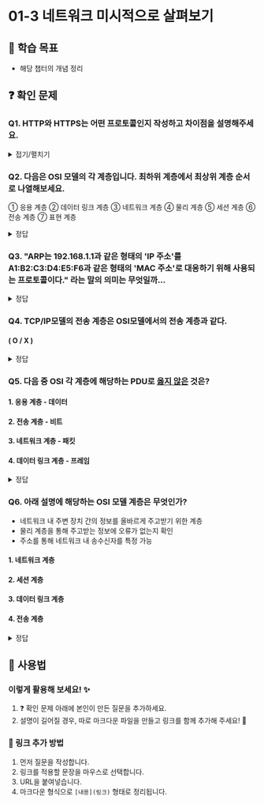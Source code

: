# 01-3 네트워크 미시적으로 살펴보기

## 📌 학습 목표
- 해당 챕터의 개념 정리

## ❓ 확인 문제
### Q1. HTTP와 HTTPS는 어떤 프로토콜인지 작성하고 차이점을 설명해주세요.

<details>
<summary>접기/펼치기</summary>

### A. 웹브라우저와 웹서버간의 데이터를 주고받는 프로토콜로, SSL/TLS 암호화를 적용 유무에 따라서 구분된다.

#### HTTP (HyperText Transfer Protocol)
- 웹 브라우저와 웹 서버 간의 데이터를 주고받는 프로토콜
- 데이터를 암호화하지 않고 평문(Plain Text)으로 전송 → 해킹(도청, 변조, 위장) 위험 있음
- 주로 보안이 크게 필요하지 않은 웹사이트에서 사용

#### HTTPS (HyperText Transfer Protocol Secure)

- HTTP에 **SSL/TLS(암호화 보안 프로토콜)**을 추가하여 보안 강화
- 데이터를 암호화(Encryption)하여 전송 → 중간에서 가로채도 내용을 알 수 없음
- 인증서(Certificate)를 통해 서버의 신뢰성을 검증 (예: VeriSign, Let's Encrypt)
- 온라인 쇼핑, 금융 서비스, 로그인 등이 필요한 웹사이트에서 사용
</details>

### Q2. 다음은 OSI 모델의 각 계층입니다. 최하위 계층에서 최상위 계층 순서로 나열해보세요.

① 응용 계층  ② 데이터 링크 계층  ③ 네트워크 계층  ④ 물리 계층  ⑤ 세션 계층  ⑥ 전송 계층  ⑦ 표현 계층

<details>
<summary>정답</summary>

#### ④ -> ③ -> ③ -> ⑥ -> ⑤ -> ⑦ -> ① 
</details>

### Q3. "ARP는 192.168.1.1과 같은 형태의 'IP 주소'를 A1:B2:C3:D4:E5:F6과 같은 형태의 'MAC 주소'로 대응하기 위해 사용되는 프로토콜이다." 라는 말의 의미는 무엇일까...

<details>
<summary>정답</summary>

필자는 처음 이 문장을 보고 IP가 MAC라는 방식으로 변경된다 라고 생각했다

하지만 변경되는 것이 아닌 ARP는 IP 주소를 입력하면 대응하는 MAC 주소를 반환해주는 도구처럼 동작한다. 즉, 블랙박스처럼 생각 해도 된다. 예시를 들자면 ARP는 이름(IP주소)를 가지고 전화번호(MAC 주소)를 알아내고 싶을 때 사용하는 전화번호부(ARP)와 같은 기능이다.

하지만 그렇다 하여 **모든 프로토콜이 블랙박스인가?** 그건 아니다.

프로토콜(Protocol) 은 단순한 변환기가 아니라, 통신을 원활하게 하기 위한 규칙과 절차를 의미한다. 우리가 대화를 할 때 언어(한국어, 영어 등) 를 맞추고, 순서(질문 → 답변) 를 지키는 것처럼, 네트워크에서 컴퓨터들이 서로 소통하는 방법을 정해 놓은 것이 프로토콜이다.

ARP, DNS, NAT와 같은 것들은 변환기같은 기능을 하지만 TCP, HTTP, ICMP와 같은 것들은 데이터를 주고받는 규칙을 정하는 역할이다.

</details>


### Q4. TCP/IP모델의 전송 계층은 OSI모델에서의 전송 계층과 같다.
#### ( O / X )

<details>
<summary>정답</summary>

**X**

전송 계층과 같다 라는 말은 비문이다. OSI모델의 목적은 이론적 설계를 위한 참조이고, TCP/IC모델의 목적은 실용적 구현을 위한 참조에 가깝다. 두 모델은 별개의 목적을 가진 별개의 모델이므로, 같다 라는 표현이 아닌 **'유사하다'**라는 표현이 어올린다.

</details>

### Q5. 다음 중 OSI 각 계층에 해당하는 PDU로 <U>옳지 않은</U> 것은?

#### 1. 응용 계층 - 데이터
#### 2. 전송 계층 - 비트
#### 3. 네트워크 계층 - 패킷
#### 4. 데이터 링크 계층 - 프레임

<details>
<summary>정답</summary>

#### 2. 전송 계층 - 비트

#### PDU는 네크워크 계층 모델의 각 계층에서 송수신되는 메시지의 단위입니다.
#### 상위 계층에서 전달받은 메시지에 현재 계층의 프로토콜 헤더 및 트레일러를 추가한 것이 현재 계층의 PDU 입니다. 
#### 전송 계층의 PDU는 세그먼트, 데이터그램입니다.
#### 비트는 물리 계층의 PDU에 해당합니다.

---

</details>

### Q6. 아래 설명에 해당하는 OSI 모델 계층은 무엇인가?
- 네트워크 내 주변 장치 간의 정보를 올바르게 주고받기 위한 계층
- 물리 계층을 통해 주고받는 정보에 오류가 없는지 확인
- 주소를 통해 네트워크 내 송수신자를 특정 가능

#### 1. 네트워크 계층
#### 2. 세션 계층
#### 3. 데이터 링크 계층
#### 4. 전송 계층

<details>
<summary>정답</summary>

#### 3. 데이터 링크 계층

---

</details>

## 📝 사용법  
### 이렇게 활용해 보세요! ✨  
1. ❓ 확인 문제 아래에 본인이 만든 질문을 추가하세요.  
2. 설명이 길어질 경우, 따로 마크다운 파일을 만들고 링크를 함께 추가해 주세요! 🔗  

### 🔗 링크 추가 방법  
1. 먼저 질문을 작성합니다.  
2. 링크를 적용할 문장을 마우스로 선택합니다.  
3. URL을 붙여넣습니다.  
4. 마크다운 형식으로 `[내용](링크)` 형태로 정리됩니다.  
